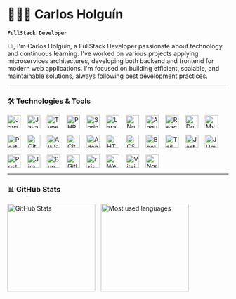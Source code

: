 # 👨🏻‍💻 Carlos Holguín

**`FullStack Developer`**

Hi, I'm Carlos Holguín, a FullStack Developer passionate about technology and continuous learning. I've worked on various projects applying microservices architectures, developing both backend and frontend for modern web applications. I'm focused on building efficient, scalable, and maintainable solutions, always following best development practices.


---

### 🛠️ Technologies & Tools

<div style="display: flex; flex-wrap: wrap; gap: 15px; align-items: center;">
  <img alt="Java" title="Java" width="30px" src="https://cdn.jsdelivr.net/gh/devicons/devicon@latest/icons/java/java-original.svg" />
  <img alt="Javascript" title="Javascript" width="30px" src="https://cdn.jsdelivr.net/gh/devicons/devicon@latest/icons/javascript/javascript-plain.svg" />
  <img alt="Typescript" title="Typescript" width="30px" src="https://cdn.jsdelivr.net/gh/devicons/devicon@latest/icons/typescript/typescript-original.svg" />
  <img alt="PHP" title="PHP" width="30px" src="https://cdn.jsdelivr.net/gh/devicons/devicon@latest/icons/php/php-original.svg" />
  <img alt="Spring Boot" title="Spring Boot" width="30px" src="https://cdn.jsdelivr.net/gh/devicons/devicon@latest/icons/spring/spring-original.svg" />
  <img alt="Laravel" title="Laravel" width="30px" src="https://cdn.jsdelivr.net/gh/devicons/devicon@latest/icons/laravel/laravel-original.svg" />
  <img alt="Node.js" title="Node.js" width="30px" src="https://cdn.jsdelivr.net/gh/devicons/devicon@latest/icons/nodejs/nodejs-original-wordmark.svg" />
  <img alt="Angular" title="Angular" width="30px" src="https://cdn.jsdelivr.net/gh/devicons/devicon@latest/icons/angular/angular-original.svg" />
  <img alt="React" title="React" width="30px" src="https://cdn.jsdelivr.net/gh/devicons/devicon@latest/icons/react/react-original.svg" />
  <img alt="Docker" title="Docker" width="30px" src="https://cdn.jsdelivr.net/gh/devicons/devicon@latest/icons/docker/docker-original.svg" />
  <img alt="MySQL" title="MySQL" width="30px" src="https://cdn.jsdelivr.net/gh/devicons/devicon@latest/icons/mysql/mysql-original.svg" />
  <img alt="PostgreSQL" title="PostgreSQL" width="30px" src="https://cdn.jsdelivr.net/gh/devicons/devicon@latest/icons/postgresql/postgresql-original.svg" />
  <img alt="Git" title="Git" width="30px" src="https://cdn.jsdelivr.net/gh/devicons/devicon@latest/icons/git/git-original.svg" />
  <img alt="AWS" title="AWS" width="30px" src="https://cdn.jsdelivr.net/gh/devicons/devicon@latest/icons/amazonwebservices/amazonwebservices-original-wordmark.svg" />
  <img alt="Github" title="Github" width="30px" src="https://cdn.jsdelivr.net/gh/devicons/devicon@latest/icons/github/github-original.svg" />
  <img alt="Adonisjs" title="Adonisjs" width="30px" src="https://cdn.jsdelivr.net/gh/devicons/devicon@latest/icons/adonisjs/adonisjs-original.svg" />
  <img alt="HTML" title="HTML" width="30px" src="https://cdn.jsdelivr.net/gh/devicons/devicon@latest/icons/html5/html5-original.svg" />
  <img alt="CSS" title="CSS" width="30px" src="https://cdn.jsdelivr.net/gh/devicons/devicon@latest/icons/css3/css3-original.svg" />
  <img alt="Bootstrap" title="Bootstrap" width="30px" src="https://cdn.jsdelivr.net/gh/devicons/devicon@latest/icons/bootstrap/bootstrap-original.svg" />
  <img alt="Tailwind CSS" title="Tailwind CSS" width="30px" src="https://cdn.jsdelivr.net/gh/devicons/devicon@latest/icons/tailwindcss/tailwindcss-original.svg" />
  <img alt="Jest" title="Jest" width="30px" src="https://cdn.jsdelivr.net/gh/devicons/devicon@latest/icons/jest/jest-plain.svg" />
  <img alt="JUnit" title="JUnit" width="30px" src="https://cdn.jsdelivr.net/gh/devicons/devicon@latest/icons/junit/junit-original.svg" />
  <img alt="Postman" title="Postman" width="30px" src="https://cdn.jsdelivr.net/gh/devicons/devicon@latest/icons/postman/postman-original.svg" />
  <img alt="Jira" title="Jira" width="30px" src="https://cdn.jsdelivr.net/gh/devicons/devicon@latest/icons/jira/jira-original.svg" />  
  <img alt="Bun" title="Bun" width="30px" src="https://cdn.jsdelivr.net/gh/devicons/devicon@latest/icons/bun/bun-original.svg" />
  <img alt="Gitlab" title="Gitlab" width="30px" src="https://cdn.jsdelivr.net/gh/devicons/devicon@latest/icons/gitlab/gitlab-original.svg" />
  <img alt="rxjs" title="rxjs" width="30px" src="https://cdn.jsdelivr.net/gh/devicons/devicon@latest/icons/rxjs/rxjs-original.svg" />
  <img alt="Webpack" title="Webpack" width="30px" src="https://cdn.jsdelivr.net/gh/devicons/devicon@latest/icons/webpack/webpack-original.svg" />
  <img alt="Vitejs" title="Vitejs" width="30px" src="https://cdn.jsdelivr.net/gh/devicons/devicon@latest/icons/vitejs/vitejs-original.svg" />
  <img alt="Ngrx" title="Ngrx" width="30px" src="https://cdn.jsdelivr.net/gh/devicons/devicon@latest/icons/ngrx/ngrx-original.svg" />
</div>

---


### 📊 GitHub Stats

<p>
  <img 
    align="left" 
    alt="GitHub Stats" 
    height="200" 
    style="padding-right: 10px;" 
    src="https://github-readme-stats.vercel.app/api?username=caholguin&show_icons=true&theme=tokyonight&include_all_commits=true&locale=" 
  />

<img 
      align="left" 
      alt="Most used languages" 
      height="200" 
      src="https://github-readme-stats.vercel.app/api/top-langs/?username=caholguin&theme=tokyonight&layout=compact&custom_title=Technologies&langs_count=10" 
  />
</p>
